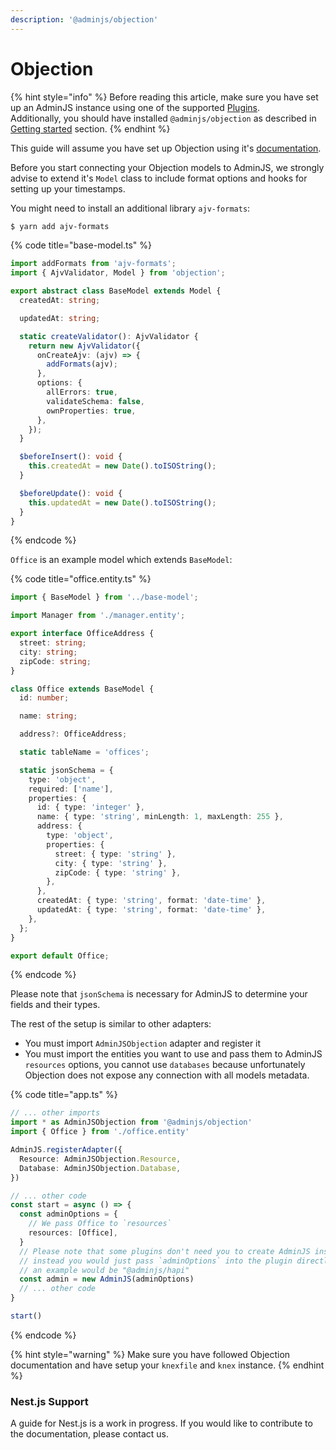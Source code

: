 ```yaml
---
description: '@adminjs/objection'
---
```


# Objection

{% hint style="info" %}
Before reading this article, make sure you have set up an AdminJS instance using one of the supported [Plugins](../plugins/).\
Additionally, you should have installed `@adminjs/objection` as described in [Getting started](../getting-started.md) section.
{% endhint %}

This guide will assume you have set up Objection using it's [documentation](https://vincit.github.io/objection.js/guide/).

Before you start connecting your Objection models to AdminJS, we strongly advise to extend it's `Model` class to include format options and hooks for setting up your timestamps.

You might need to install an additional library `ajv-formats`:

```bash
$ yarn add ajv-formats
```

{% code title="base-model.ts" %}
```typescript
import addFormats from 'ajv-formats';
import { AjvValidator, Model } from 'objection';

export abstract class BaseModel extends Model {
  createdAt: string;

  updatedAt: string;

  static createValidator(): AjvValidator {
    return new AjvValidator({
      onCreateAjv: (ajv) => {
        addFormats(ajv);
      },
      options: {
        allErrors: true,
        validateSchema: false,
        ownProperties: true,
      },
    });
  }

  $beforeInsert(): void {
    this.createdAt = new Date().toISOString();
  }

  $beforeUpdate(): void {
    this.updatedAt = new Date().toISOString();
  }
}

```
{% endcode %}

`Office` is an example model which extends `BaseModel`:

{% code title="office.entity.ts" %}
```typescript
import { BaseModel } from '../base-model';

import Manager from './manager.entity';

export interface OfficeAddress {
  street: string;
  city: string;
  zipCode: string;
}

class Office extends BaseModel {
  id: number;

  name: string;

  address?: OfficeAddress;

  static tableName = 'offices';

  static jsonSchema = {
    type: 'object',
    required: ['name'],
    properties: {
      id: { type: 'integer' },
      name: { type: 'string', minLength: 1, maxLength: 255 },
      address: {
        type: 'object',
        properties: {
          street: { type: 'string' },
          city: { type: 'string' },
          zipCode: { type: 'string' },
        },
      },
      createdAt: { type: 'string', format: 'date-time' },
      updatedAt: { type: 'string', format: 'date-time' },
    },
  };
}

export default Office;
```
{% endcode %}

Please note that `jsonSchema` is necessary for AdminJS to determine your fields and their types.

The rest of the setup is similar to other adapters:

* You must import `AdminJSObjection` adapter and register it
* You must import the entities you want to use and pass them to AdminJS `resources` options, you cannot use `databases` because unfortunately Objection does not expose any connection with all models metadata.

{% code title="app.ts" %}
```typescript
// ... other imports
import * as AdminJSObjection from '@adminjs/objection'
import { Office } from './office.entity'

AdminJS.registerAdapter({
  Resource: AdminJSObjection.Resource,
  Database: AdminJSObjection.Database,
})

// ... other code
const start = async () => {
  const adminOptions = {
    // We pass Office to `resources`
    resources: [Office],
  }
  // Please note that some plugins don't need you to create AdminJS instance manually,
  // instead you would just pass `adminOptions` into the plugin directly,
  // an example would be "@adminjs/hapi"
  const admin = new AdminJS(adminOptions)
  // ... other code
}

start()
```
{% endcode %}

{% hint style="warning" %}
Make sure you have followed Objection documentation and have setup your `knexfile` and `knex` instance.
{% endhint %}

### Nest.js Support

A guide for Nest.js is a work in progress. If you would like to contribute to the documentation, please contact us.
